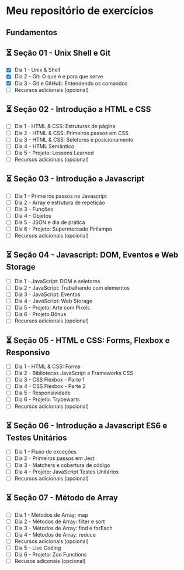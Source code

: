 # Meu repositório de exercícios
## Fundamentos
## :hourglass_flowing_sand: Seção 01 - Unix Shell e Git

  * [x] Dia 1 - Unix & Shell
  * [x] Dia 2 - Git: O que é e para que serve
  * [x] Dia 3 - Git e GitHub: Entendendo os comandos
  * [ ] Recursos adicionais (opcional)

## :hourglass_flowing_sand: Seção 02 - Introdução a HTML e CSS

  * [ ] Dia 1 - HTML & CSS: Estruturas de página
  * [ ] Dia 2 - HTML & CSS: Primeiros passos em CSS
  * [ ] Dia 3 - HTML & CSS: Seletores e posicionamento
  * [ ] Dia 4 - HTML Semântico
  * [ ] Dia 5 - Projeto: Lessons Learned
  * [ ] Recursos adicionais (opcional)

## :hourglass_flowing_sand: Seção 03 - Introdução a Javascript

  * [ ] Dia 1 - Primeiros passos no Javascript
  * [ ] Dia 2 - Array e estrutura de repetição
  * [ ] Dia 3 - Funções
  * [ ] Dia 4 - Objetos
  * [ ] Dia 5 - JSON e dia de prática
  * [ ] Dia 6 - Projeto: Supermercado Pirilampo
  * [ ] Recursos adicionais (opcional)

## :hourglass_flowing_sand: Seção 04 - Javascript: DOM, Eventos e Web Storage

  * [ ] Dia 1 - JavaScript: DOM e seletores
  * [ ] Dia 2 - JavaScript: Trabalhando com elementos
  * [ ] Dia 3 - JavaScript: Eventos
  * [ ] Dia 4 - JavaScript: Web Storage
  * [ ] Dia 5 - Projeto: Arte com Pixels
  * [ ] Dia 6 - Projeto Bônus
  * [ ] Recursos adicionais (opcional)

## :hourglass_flowing_sand: Seção 05 - HTML e CSS: Forms, Flexbox e Responsivo

  * [ ] Dia 1 - HTML & CSS: Forms
  * [ ] Dia 2 - Bibliotecas JavaScript e Frameworks CSS
  * [ ] Dia 3 - CSS Flexbox - Parte 1
  * [ ] Dia 4 - CSS Flexbox - Parte 2
  * [ ] Dia 5 - Responsividade
  * [ ] Dia 6 - Projeto: Trybewarts
  * [ ] Recursos adicionais (opcional)

## :hourglass_flowing_sand: Seção 06 - Introdução a Javascript ES6 e Testes Unitários

  * [ ] Dia 1 - Fluxo de exceções
  * [ ] Dia 2 - Primeiros passos em Jest
  * [ ] Dia 3 - Matchers e cobertura de código
  * [ ] Dia 4 - Projeto: JavaScript Testes Unitários
  * [ ] Recursos adicionais (opcional)
   
## :hourglass_flowing_sand: Seção 07 - Método de Array

  * [ ] Dia 1 - Métodos de Array: map
  * [ ] Dia 2 - Métodos de Array: filter e sort
  * [ ] Dia 3 - Métodos de Array: find e forEach
  * [ ] Dia 4 - Métodos de Array: reduce
  * [ ] Recursos adicionais (opcional)
  * [ ] Dia 5 - Live Coding
  * [ ] Dia 6 - Projeto: Zoo Functions
  * [ ] Recusos adiconais (opcional)

